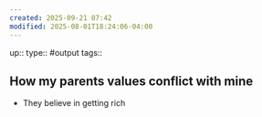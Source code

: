 ```yaml
---
created: 2025-09-21 07:42
modified: 2025-08-01T18:24:06-04:00
---
```

up::
type:: #output 
tags::
## How my parents values conflict with mine


- They believe in getting rich
